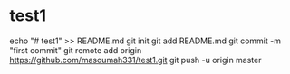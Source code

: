 # test1

echo "# test1" >> README.md
git init
git add README.md
git commit -m "first commit"
git remote add origin https://github.com/masoumah331/test1.git
git push -u origin master
